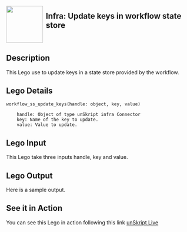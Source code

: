 [<img align="left" src="https://unskript.com/assets/favicon.png" width="100" height="100" style="padding-right: 5px">](https://unskript.com/assets/favicon.png) 
<h2>Infra: Update keys in workflow state store</h2>

<br>

## Description
This Lego use to update keys in a state store provided by the workflow.


## Lego Details

    workflow_ss_update_keys(handle: object, key, value)

        handle: Object of type unSkript infra Connector
        key: Name of the key to update.
        value: Value to update.

## Lego Input
This Lego take three inputs handle, key and value.

## Lego Output
Here is a sample output.


## See it in Action

You can see this Lego in action following this link [unSkript Live](https://us.app.unskript.io)